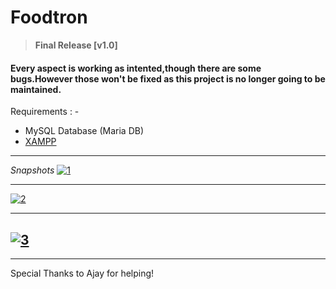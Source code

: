 #  Foodtron
> **Final Release [v1.0]**
 
####  Every aspect is working as intented,though there are some bugs.However those won't be fixed as this project is no longer going to be maintained.

Requirements : -
- MySQL Database (Maria DB)
- [XAMPP](https://www.apachefriends.org/download.html "XAMPP")
------------
*Snapshots*
[![1](https://i.ibb.co/6wfmcMj/1.jpg "1")](https://i.ibb.co/6wfmcMj/1.jpg "1")

------------


[![2](https://i.ibb.co/hKWznrM/2.jpg "2")](https://i.ibb.co/hKWznrM/2.jpg "2")

------------


[![3](https://i.ibb.co/HNjXKP9/3.jpg "3")](https://i.ibb.co/HNjXKP9/3.jpg "3")
------------



------------




Special Thanks to Ajay for helping!


